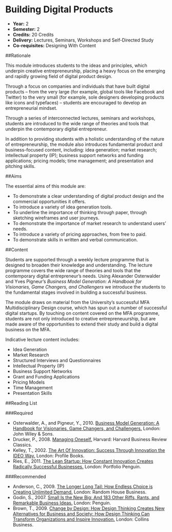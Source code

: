 Building Digital Products
=========================

+ __Year:__ 2
+ __Semester:__ 2
+ __Credits:__ 20 Credits
+ __Delivery:__ Lectures, Seminars, Workshops and Self-Directed Study
+ __Co-requisites:__ Designing With Content


##Rationale

This module introduces students to the ideas and principles, which underpin creative entrepreneurship, placing a heavy focus on the emerging and rapidly growing field of digital product design.

Through a focus on companies and individuals that have built digital products – from the very large (for example, global tools like Facebook and Twitter) to the very small (for example, sole designers developing products like icons and typefaces) – students are encouraged to develop an entrepreneurial mindset.

Through a series of interconnected lectures, seminars and workshops, students are introduced to the wide range of theories and tools that underpin the contemporary digital entrepreneur.

In addition to providing students with a holistic understanding of the nature of entrepreneurship, the module also introduces fundamental product and business-focused content, including: idea generation; market research; intellectual property (IP); business support networks and funding applications; pricing models; time management; and presentation and pitching skills.


##Aims

The essential aims of this module are:

+ To demonstrate a clear understanding of digital product design and the commercial opportunities it offers.
+ To introduce a variety of idea generation tools.
+ To underline the importance of thinking through paper, through sketching wireframes and user journeys.
+ To demonstrate the importance of market research to understand users’ needs.
+ To introduce a variety of pricing approaches, from free to paid.
+ To demonstrate skills in written and verbal communication.


##Content 

Students are supported through a weekly lecture programme that is designed to broaden their knowledge and understanding. The lecture programme covers the wide range of theories and tools that the contemporary digital entrepreneur’s needs. Using Alexander Osterwalder and Yves Pigneur’s _Business Model Generation: A Handbook for Visionaries, Game Changers, and Challengers_ we introduce the students to the fundamental stages involved in building a successful business.

The module draws on material from the University’s successful MFA Multidisciplinary Design course, which has spun out a number of successful digital startups. By touching on content covered on the MFA programme, students are not only introduced to creative entrepreneuurship, but are made aware of the opportunities to extend their study and build a digital business on the MFA.

Indicative lecture content includes:

+ Idea Generation
+ Market Research
+ Structured Interviews and Questionnaires
+ Intellectual Property (IP)
+ Business Support Networks
+ Grant and Funding Applications
+ Pricing Models
+ Time Management
+ Presentation Skills


##Reading List

###Required

+ Osterwalder, A., and Pigneur, Y., 2010. [Business Model Generation: A Handbook for Visionaries, Game Changers, and Challengers.](http://www.amazon.co.uk/exec/obidos/ASIN/0470876417/monographic-21) London: John Wiley & Sons.
+ Drucker, P., 2008. [Managing Oneself.](http://www.amazon.co.uk/exec/obidos/ASIN/142212312X/monographic-21) Harvard: Harvard Business Review Classics.
+ Kelley, T., 2002. [The Art Of Innovation: Success Through Innovation the IDEO Way.](http://www.amazon.co.uk/exec/obidos/ASIN/186197583X/monographic-21) London: Profile Books.
+ Ries, E., 2011. [The Lean Startup: How Constant Innovation Creates Radically Successful Businesses.](http://www.amazon.co.uk/exec/obidos/ASIN/0670921602/monographic-21) London: Portfolio Penguin.
	
	
###Recommended

+ Anderson, C., 2009. [The Longer Long Tail: How Endless Choice is Creating Unlimited Demand.](http://www.amazon.co.uk/exec/obidos/ASIN/1847940366/monographic-21) London: Random House Business.
+ Godin, S., 2007. [Small Is the New Big: And 183 Other Riffs, Rants, and Remarkable Business Ideas.](http://www.amazon.co.uk/exec/obidos/ASIN/0141030534/monographic-21) London: Penguin.
+ Brown, T., 2009. [Change by Design: How Design Thinking Creates New Alternatives for Business and Society: How Design Thinking Can Transform Organizations and Inspire Innovation.](http://www.amazon.co.uk/exec/obidos/ASIN/0061766089/monographic-21) London: Collins Business.


<!--

Based on our 2013/14 teaching experience, we need to rethink this module placing a heavier emphasis on 'side projects' over and above 'digital products'. Students, for the most part, just aren't ready to build digital products at this stage, so refocusing the module is important.

On reflection - now that we've done the assessment - we could perhaps widen out the deliverables to a combination of digital products *and* side projects. By and large the work in the assessment was very good. Let's not throw the baby out with the bathwater.

-->
